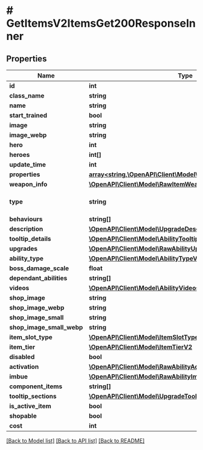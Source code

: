 # # GetItemsV2ItemsGet200ResponseInner

## Properties

Name | Type | Description | Notes
------------ | ------------- | ------------- | -------------
**id** | **int** |  |
**class_name** | **string** |  |
**name** | **string** |  |
**start_trained** | **bool** |  | [optional]
**image** | **string** |  | [optional]
**image_webp** | **string** |  | [optional]
**hero** | **int** |  | [optional]
**heroes** | **int[]** |  | [optional]
**update_time** | **int** |  | [optional]
**properties** | [**array<string,\OpenAPI\Client\Model\UpgradePropertyV2Output>**](UpgradePropertyV2Output.md) |  | [optional]
**weapon_info** | [**\OpenAPI\Client\Model\RawItemWeaponInfoV2Output**](RawItemWeaponInfoV2Output.md) |  | [optional]
**type** | **string** |  | [optional] [default to 'ability']
**behaviours** | **string[]** |  | [optional]
**description** | [**\OpenAPI\Client\Model\UpgradeDescriptionV2**](UpgradeDescriptionV2.md) |  |
**tooltip_details** | [**\OpenAPI\Client\Model\AbilityTooltipDetailsV2Output**](AbilityTooltipDetailsV2Output.md) |  | [optional]
**upgrades** | [**\OpenAPI\Client\Model\RawAbilityUpgradeV2Output[]**](RawAbilityUpgradeV2Output.md) |  | [optional]
**ability_type** | [**\OpenAPI\Client\Model\AbilityTypeV2**](AbilityTypeV2.md) |  | [optional]
**boss_damage_scale** | **float** |  | [optional]
**dependant_abilities** | **string[]** |  | [optional]
**videos** | [**\OpenAPI\Client\Model\AbilityVideosV2**](AbilityVideosV2.md) |  | [optional]
**shop_image** | **string** |  | [optional]
**shop_image_webp** | **string** |  | [optional]
**shop_image_small** | **string** |  | [optional]
**shop_image_small_webp** | **string** |  | [optional]
**item_slot_type** | [**\OpenAPI\Client\Model\ItemSlotTypeV2**](ItemSlotTypeV2.md) |  |
**item_tier** | [**\OpenAPI\Client\Model\ItemTierV2**](ItemTierV2.md) |  |
**disabled** | **bool** |  | [optional]
**activation** | [**\OpenAPI\Client\Model\RawAbilityActivationV2**](RawAbilityActivationV2.md) |  |
**imbue** | [**\OpenAPI\Client\Model\RawAbilityImbueV2**](RawAbilityImbueV2.md) |  | [optional]
**component_items** | **string[]** |  | [optional]
**tooltip_sections** | [**\OpenAPI\Client\Model\UpgradeTooltipSectionV2Output[]**](UpgradeTooltipSectionV2Output.md) |  | [optional]
**is_active_item** | **bool** |  | [readonly]
**shopable** | **bool** |  | [readonly]
**cost** | **int** |  | [readonly]

[[Back to Model list]](../../README.md#models) [[Back to API list]](../../README.md#endpoints) [[Back to README]](../../README.md)
